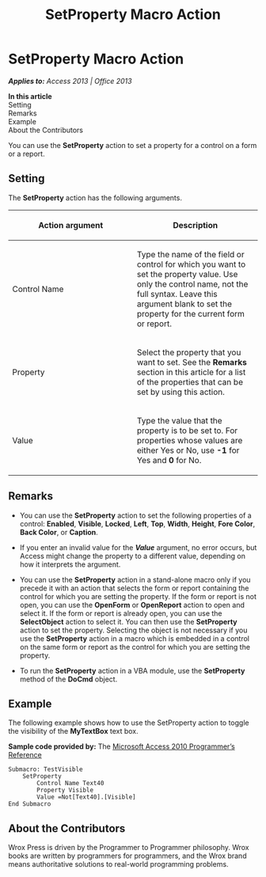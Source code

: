 ﻿---
title: SetProperty Macro Action
TOCTitle: SetProperty Macro Action
ms:assetid: 58d2eac3-35b2-e9f8-47e0-62c9b52f2c24
ms:mtpsurl: https://msdn.microsoft.com/en-us/library/Ff194340(v=office.15)
ms:contentKeyID: 48545004
ms.date: 09/18/2015
mtps_version: v=office.15
f1_keywords:
- vbaac10.chm139044
f1_categories:
- Office.Version=v15
---

# SetProperty Macro Action


_**Applies to:** Access 2013 | Office 2013_

**In this article**  
Setting  
Remarks  
Example  
About the Contributors  

You can use the **SetProperty** action to set a property for a control on a form or a report.

## Setting

The **SetProperty** action has the following arguments.

<table>
<colgroup>
<col style="width: 50%" />
<col style="width: 50%" />
</colgroup>
<thead>
<tr class="header">
<th><p>Action argument</p></th>
<th><p>Description</p></th>
</tr>
</thead>
<tbody>
<tr class="odd">
<td><p>Control Name</p></td>
<td><p>Type the name of the field or control for which you want to set the property value. Use only the control name, not the full syntax. Leave this argument blank to set the property for the current form or report.</p></td>
</tr>
<tr class="even">
<td><p>Property</p></td>
<td><p>Select the property that you want to set. See the <strong>Remarks</strong> section in this article for a list of the properties that can be set by using this action.</p></td>
</tr>
<tr class="odd">
<td><p>Value</p></td>
<td><p>Type the value that the property is to be set to. For properties whose values are either Yes or No, use <strong>-1</strong> for Yes and <strong>0</strong> for No.</p></td>
</tr>
</tbody>
</table>


## Remarks

  - You can use the **SetProperty** action to set the following properties of a control: **Enabled**, **Visible**, **Locked**, **Left**, **Top**, **Width**, **Height**, **Fore Color**, **Back Color**, or **Caption**.

  - If you enter an invalid value for the ***Value*** argument, no error occurs, but Access might change the property to a different value, depending on how it interprets the argument.

  - You can use the **SetProperty** action in a stand-alone macro only if you precede it with an action that selects the form or report containing the control for which you are setting the property. If the form or report is not open, you can use the **OpenForm** or **OpenReport** action to open and select it. If the form or report is already open, you can use the **SelectObject** action to select it. You can then use the **SetProperty** action to set the property. Selecting the object is not necessary if you use the **SetProperty** action in a macro which is embedded in a control on the same form or report as the control for which you are setting the property.

  - To run the **SetProperty** action in a VBA module, use the **SetProperty** method of the **DoCmd** object.

## Example

The following example shows how to use the SetProperty action to toggle the visibility of the **MyTextBox** text box.

**Sample code provided by:** The [Microsoft Access 2010 Programmer’s Reference](http://www.wrox.com/wileycda/wroxtitle/access-2010-programmer-s-reference.productcd-0470591668.html)

    Submacro: TestVisible
        SetProperty
            Control Name Text40
            Property Visible
            Value =Not[Text40].[Visible]
    End Submacro

## About the Contributors

Wrox Press is driven by the Programmer to Programmer philosophy. Wrox books are written by programmers for programmers, and the Wrox brand means authoritative solutions to real-world programming problems.

